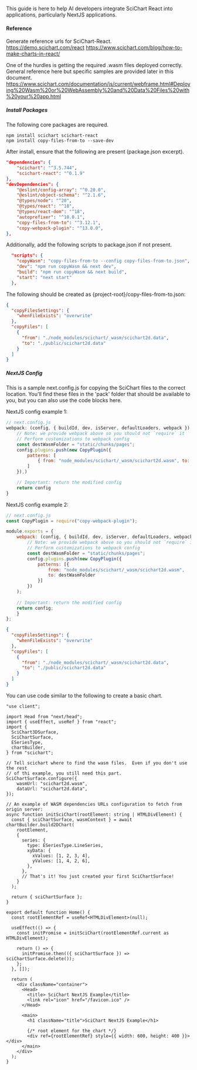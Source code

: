 This guide is here to help AI developers integrate SciChart React into applications, particularly NextJS applications.

#### Reference
Generate reference urls for SciChart-React.
https://demo.scichart.com/react
https://www.scichart.com/blog/how-to-make-charts-in-react/

One of the hurdles is getting the required .wasm files deployed correctly.  General reference here but specific samples are provided later in this document.
https://www.scichart.com/documentation/js/current/webframe.html#Deploying%20Wasm%20or%20WebAssembly%20and%20Data%20Files%20with%20your%20app.html

##### Install Packages

The following core packages are required.
```shell
npm install scichart scichart-react
npm install copy-files-from-to --save-dev
```

After install, ensure that the following are present (package.json excerpt).
```json
"dependencies": {
	"scichart": "^3.5.744",
	"scichart-react": "^0.1.9"
},
"devDependencies": {
	"@eslint/config-array": "^0.20.0",
	"@eslint/object-schema": "^2.1.6",
	"@types/node": "^20",
	"@types/react": "^18",
	"@types/react-dom": "^18",
	"autoprefixer": "^10.0.1",
	"copy-files-from-to": "^3.12.1",
	"copy-webpack-plugin": "^13.0.0",
},
```

Additionally, add the following scripts to package.json if not present.
```json
  "scripts": {
    "copyWasm": "copy-files-from-to --config copy-files-from-to.json",
    "dev": "npm run copyWasm && next dev",
    "build": "npm run copyWasm && next build",
    "start": "next start"
  },
```

The following should be created as {project-root}/copy-files-from-to.json:
```json
{
  "copyFilesSettings": {
    "whenFileExists": "overwrite"
  },
  "copyFiles": [
    {
      "from": "./node_modules/scichart/_wasm/scichart2d.data",
      "to": "./public/scichart2d.data"
    }
  ]
}
```

##### NextJS Config
This is a sample next.config.js for copying the SciChart files to the correct location.  You'll find these files in the 'pack' folder that should be available to you, but you can also use the code blocks here.

NextJS config example 1:
```js
// next.config.js
webpack: (config, { buildId, dev, isServer, defaultLoaders, webpack }) => {
    // Note: we provide webpack above so you should not `require` it
    // Perform customizations to webpack config
    const destWasmFolder = "static/chunks/pages";
    config.plugins.push(new CopyPlugin({
        patterns: [
            { from: "node_modules/scichart/_wasm/scichart2d.wasm", to: destWasmFolder },
        ]
    }),)

    // Important: return the modified config
    return config
}
```

NextJS config example 2:
```js
// next.config.js
const CopyPlugin = require("copy-webpack-plugin");

module.exports = {
	webpack: (config, { buildId, dev, isServer, defaultLoaders, webpack }) => {
		// Note: we provide webpack above so you should not `require` it
		// Perform customizations to webpack config
		const destWasmFolder = "static/chunks/pages";
		config.plugins.push(new CopyPlugin({
			patterns: [{ 
				from: "node_modules/scichart/_wasm/scichart2d.wasm", 
				to: destWasmFolder 
			}]
		})
	);
	
	// Important: return the modified config
	return config;
	}
};
```


```json
{
  "copyFilesSettings": {
    "whenFileExists": "overwrite"
  },
  "copyFiles": [
    {
      "from": "./node_modules/scichart/_wasm/scichart2d.data",
      "to": "./public/scichart2d.data"
    }
  ]
}
```

You can use code similar to the following to create a basic chart.
```tsx
"use client";

import Head from "next/head";
import { useEffect, useRef } from "react";
import {
  SciChart3DSurface,
  SciChartSurface,
  ESeriesType,
  chartBuilder,
} from "scichart";

// Tell scichart where to find the wasm files.  Even if you don't use the rest
// of thi example, you still need this part.
SciChartSurface.configure({
	wasmUrl: "scichart2d.wasm",
	dataUrl: "scichart2d.data",
});

// An example of WASM dependencies URLs configuration to fetch from origin server:
async function initSciChart(rootElement: string | HTMLDivElement) {
  const { sciChartSurface, wasmContext } = await chartBuilder.build2DChart(
    rootElement,
    {
      series: {
        type: ESeriesType.LineSeries,
        xyData: {
          xValues: [1, 2, 3, 4],
          yValues: [1, 4, 2, 6],
        },
      },
      // That's it! You just created your first SciChartSurface!
    }
  );

  return { sciChartSurface };
}

export default function Home() {
  const rootElementRef = useRef<HTMLDivElement>(null);

  useEffect(() => {
    const initPromise = initSciChart(rootElementRef.current as HTMLDivElement);

    return () => {
      initPromise.then(({ sciChartSurface }) => sciChartSurface.delete());
    };
  }, []);

  return (
    <div className="container">
      <Head>
        <title> SciChart NextJS Example</title>
        <link rel="icon" href="/favicon.ico" />
      </Head>

      <main>
        <h1 className="title">SciChart NextJS Example</h1>

        {/* root element for the chart */}
        <div ref={rootElementRef} style={{ width: 600, height: 400 }}></div>
      </main>
    </div>
  );
}
```

